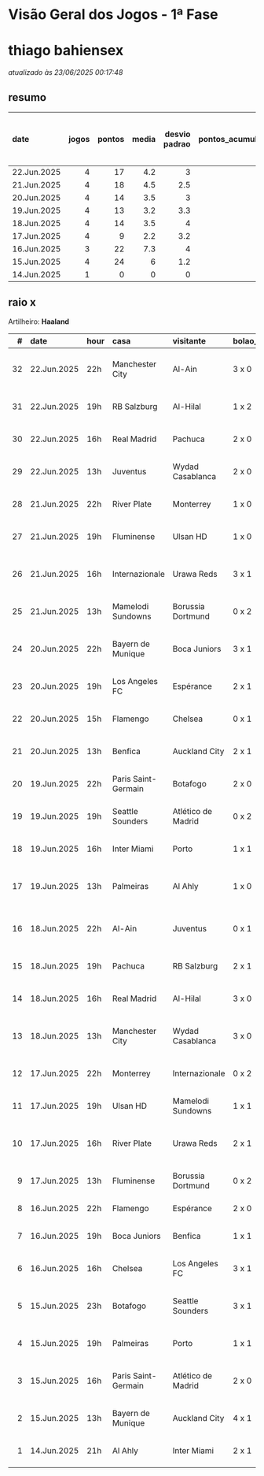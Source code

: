 # Visão Geral dos Jogos - 1ª Fase

# thiago bahiensex

_atualizado às 23/06/2025 00:17:48_

## resumo

| date        |   jogos |   pontos |   media |   desvio padrao |   pontos_acumulados |   1-Placar exato |   2-Vencedor + gols de um time |   3-Vencedor correto |   4-Gols de um time |   5-Nenhum acerto |
|:------------|--------:|---------:|--------:|----------------:|--------------------:|-----------------:|-------------------------------:|---------------------:|--------------------:|------------------:|
| 22.Jun.2025 |       4 |       17 |     4.2 |             3   |                 131 |                0 |                              1 |                    2 |                   0 |                 1 |
| 21.Jun.2025 |       4 |       18 |     4.5 |             2.5 |                 114 |                0 |                              1 |                    2 |                   1 |                 0 |
| 20.Jun.2025 |       4 |       14 |     3.5 |             3   |                  96 |                0 |                              1 |                    1 |                   2 |                 0 |
| 19.Jun.2025 |       4 |       13 |     3.2 |             3.3 |                  82 |                0 |                              1 |                    1 |                   1 |                 1 |
| 18.Jun.2025 |       4 |       14 |     3.5 |             4   |                  69 |                0 |                              2 |                    0 |                   0 |                 2 |
| 17.Jun.2025 |       4 |        9 |     2.2 |             3.2 |                  55 |                0 |                              1 |                    0 |                   2 |                 1 |
| 16.Jun.2025 |       3 |       22 |     7.3 |             4   |                  46 |                1 |                              0 |                    2 |                   0 |                 0 |
| 15.Jun.2025 |       4 |       24 |     6   |             1.2 |                  24 |                0 |                              2 |                    2 |                   0 |                 0 |
| 14.Jun.2025 |       1 |        0 |     0   |             0   |                   0 |                0 |                              0 |                    0 |                   0 |                 1 |

## raio x

Artilheiro: **Haaland**

|   # | date        | hour   | casa                | visitante          | bolao_placar   | bolao_time          | real_placar   | real_time           |   pontos | criterio                     |   pontos_acumulados |
|----:|:------------|:-------|:--------------------|:-------------------|:---------------|:--------------------|:--------------|:--------------------|---------:|:-----------------------------|--------------------:|
|  32 | 22.Jun.2025 | 22h    | Manchester City     | Al-Ain             | 3 x 0          | Manchester City     | 6 x 0         | Manchester City     |        7 | 2-Vencedor + gols de um time |                 131 |
|  31 | 22.Jun.2025 | 19h    | RB Salzburg         | Al-Hilal           | 1 x 2          | Al-Hilal            | 0 x 0         | empate              |        0 | 5-Nenhum acerto              |                 124 |
|  30 | 22.Jun.2025 | 16h    | Real Madrid         | Pachuca            | 2 x 0          | Real Madrid         | 3 x 1         | Real Madrid         |        5 | 3-Vencedor correto           |                 124 |
|  29 | 22.Jun.2025 | 13h    | Juventus            | Wydad Casablanca   | 2 x 0          | Juventus            | 4 x 1         | Juventus            |        5 | 3-Vencedor correto           |                 119 |
|  28 | 21.Jun.2025 | 22h    | River Plate         | Monterrey          | 1 x 0          | River Plate         | 0 x 0         | empate              |        1 | 4-Gols de um time            |                 114 |
|  27 | 21.Jun.2025 | 19h    | Fluminense          | Ulsan HD           | 1 x 0          | Fluminense          | 4 x 2         | Fluminense          |        5 | 3-Vencedor correto           |                 113 |
|  26 | 21.Jun.2025 | 16h    | Internazionale      | Urawa Reds         | 3 x 1          | Internazionale      | 2 x 1         | Internazionale      |        7 | 2-Vencedor + gols de um time |                 108 |
|  25 | 21.Jun.2025 | 13h    | Mamelodi Sundowns   | Borussia Dortmund  | 0 x 2          | Borussia Dortmund   | 3 x 4         | Borussia Dortmund   |        5 | 3-Vencedor correto           |                 101 |
|  24 | 20.Jun.2025 | 22h    | Bayern de Munique   | Boca Juniors       | 3 x 1          | Bayern de Munique   | 2 x 1         | Bayern de Munique   |        7 | 2-Vencedor + gols de um time |                  96 |
|  23 | 20.Jun.2025 | 19h    | Los Angeles FC      | Espérance          | 2 x 1          | Los Angeles FC      | 0 x 1         | Espérance           |        1 | 4-Gols de um time            |                  89 |
|  22 | 20.Jun.2025 | 15h    | Flamengo            | Chelsea            | 0 x 1          | Chelsea             | 3 x 1         | Flamengo            |        1 | 4-Gols de um time            |                  88 |
|  21 | 20.Jun.2025 | 13h    | Benfica             | Auckland City      | 2 x 1          | Benfica             | 6 x 0         | Benfica             |        5 | 3-Vencedor correto           |                  87 |
|  20 | 19.Jun.2025 | 22h    | Paris Saint-Germain | Botafogo           | 2 x 0          | Paris Saint-Germain | 0 x 1         | Botafogo            |        0 | 5-Nenhum acerto              |                  82 |
|  19 | 19.Jun.2025 | 19h    | Seattle Sounders    | Atlético de Madrid | 0 x 2          | Atlético de Madrid  | 1 x 3         | Atlético de Madrid  |        5 | 3-Vencedor correto           |                  82 |
|  18 | 19.Jun.2025 | 16h    | Inter Miami         | Porto              | 1 x 1          | empate              | 2 x 1         | Inter Miami         |        1 | 4-Gols de um time            |                  77 |
|  17 | 19.Jun.2025 | 13h    | Palmeiras           | Al Ahly            | 1 x 0          | Palmeiras           | 2 x 0         | Palmeiras           |        7 | 2-Vencedor + gols de um time |                  76 |
|  16 | 18.Jun.2025 | 22h    | Al-Ain              | Juventus           | 0 x 1          | Juventus            | 0 x 5         | Juventus            |        7 | 2-Vencedor + gols de um time |                  69 |
|  15 | 18.Jun.2025 | 19h    | Pachuca             | RB Salzburg        | 2 x 1          | Pachuca             | 1 x 2         | RB Salzburg         |        0 | 5-Nenhum acerto              |                  62 |
|  14 | 18.Jun.2025 | 16h    | Real Madrid         | Al-Hilal           | 3 x 0          | Real Madrid         | 1 x 1         | empate              |        0 | 5-Nenhum acerto              |                  62 |
|  13 | 18.Jun.2025 | 13h    | Manchester City     | Wydad Casablanca   | 3 x 0          | Manchester City     | 2 x 0         | Manchester City     |        7 | 2-Vencedor + gols de um time |                  62 |
|  12 | 17.Jun.2025 | 22h    | Monterrey           | Internazionale     | 0 x 2          | Internazionale      | 1 x 1         | empate              |        0 | 5-Nenhum acerto              |                  55 |
|  11 | 17.Jun.2025 | 19h    | Ulsan HD            | Mamelodi Sundowns  | 1 x 1          | empate              | 0 x 1         | Mamelodi Sundowns   |        1 | 4-Gols de um time            |                  55 |
|  10 | 17.Jun.2025 | 16h    | River Plate         | Urawa Reds         | 2 x 1          | River Plate         | 3 x 1         | River Plate         |        7 | 2-Vencedor + gols de um time |                  54 |
|   9 | 17.Jun.2025 | 13h    | Fluminense          | Borussia Dortmund  | 0 x 2          | Borussia Dortmund   | 0 x 0         | empate              |        1 | 4-Gols de um time            |                  47 |
|   8 | 16.Jun.2025 | 22h    | Flamengo            | Espérance          | 2 x 0          | Flamengo            | 2 x 0         | Flamengo            |       12 | 1-Placar exato               |                  46 |
|   7 | 16.Jun.2025 | 19h    | Boca Juniors        | Benfica            | 1 x 1          | empate              | 2 x 2         | empate              |        5 | 3-Vencedor correto           |                  34 |
|   6 | 16.Jun.2025 | 16h    | Chelsea             | Los Angeles FC     | 3 x 1          | Chelsea             | 2 x 0         | Chelsea             |        5 | 3-Vencedor correto           |                  29 |
|   5 | 15.Jun.2025 | 23h    | Botafogo            | Seattle Sounders   | 3 x 1          | Botafogo            | 2 x 1         | Botafogo            |        7 | 2-Vencedor + gols de um time |                  24 |
|   4 | 15.Jun.2025 | 19h    | Palmeiras           | Porto              | 1 x 1          | empate              | 0 x 0         | empate              |        5 | 3-Vencedor correto           |                  17 |
|   3 | 15.Jun.2025 | 16h    | Paris Saint-Germain | Atlético de Madrid | 2 x 0          | Paris Saint-Germain | 4 x 0         | Paris Saint-Germain |        7 | 2-Vencedor + gols de um time |                  12 |
|   2 | 15.Jun.2025 | 13h    | Bayern de Munique   | Auckland City      | 4 x 1          | Bayern de Munique   | 10 x 0        | Bayern de Munique   |        5 | 3-Vencedor correto           |                   5 |
|   1 | 14.Jun.2025 | 21h    | Al Ahly             | Inter Miami        | 2 x 1          | Al Ahly             | 0 x 0         | empate              |        0 | 5-Nenhum acerto              |                   0 |
